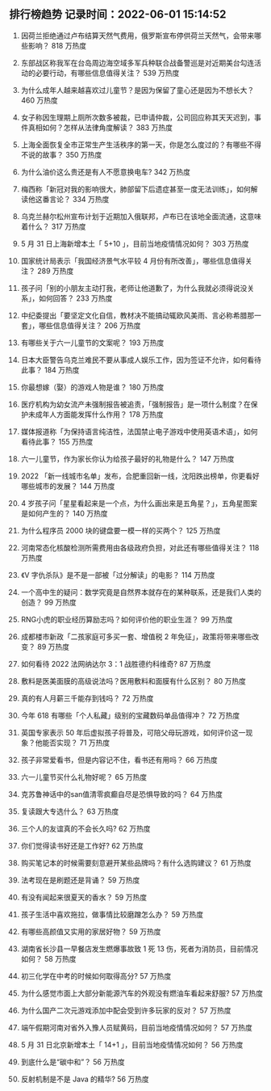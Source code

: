 
## 排行榜趋势 记录时间：2022-06-01 15:14:52
  
  1. 因荷兰拒绝通过卢布结算天然气费用，俄罗斯宣布停供荷兰天然气，会带来哪些影响？ 818 万热度
    
  2. 东部战区称我军在台岛周边海空域多军兵种联合战备警巡是对近期美台勾连活动的必要行动，有哪些信息值得关注？ 539 万热度
    
  3. 为什么成年人越来越喜欢过儿童节？是因为保留了童心还是因为不想长大？ 460 万热度
    
  4. 女子称因生理期上厕所次数多被裁，已申请仲裁，公司回应称其天天迟到，事件真相如何？怎样从法律角度解读？ 383 万热度
    
  5. 上海全面恢复全市正常生产生活秩序的第一天，你是怎么度过的？有哪些不得不说的故事？ 350 万热度
    
  6. 为什么油价这么贵还是有人不愿意换电车? 342 万热度
    
  7. 梅西称「新冠对我的影响很大，肺部留下后遗症甚至一度无法训练」，如何解读他这番言论？ 334 万热度
    
  8. 乌克兰赫尔松州宣布计划于近期加入俄联邦，卢布已在该地全面流通，这意味着什么？ 317 万热度
    
  9. 5 月 31 日上海新增本土「 5+10 」，目前当地疫情情况如何？ 303 万热度
    
  10. 国家统计局表示「我国经济景气水平较 4 月份有所改善」，哪些信息值得关注？ 289 万热度
    
  11. 孩子问「别的小朋友主动打我，老师让他道歉了，为什么我就必须得说没关系」，如何回答？ 233 万热度
    
  12. 中纪委提出「要坚定文化自信，教材决不能搞动辄欧风美雨、言必称希腊那一套」，哪些信息值得关注？ 206 万热度
    
  13. 有哪些关于六一儿童节的文案呢？ 193 万热度
    
  14. 日本大臣警告乌克兰难民不要从事成人娱乐工作，因为签证不允许，如何看待此事？ 184 万热度
    
  15. 你最想嫁（娶）的游戏人物是谁？ 180 万热度
    
  16. 医疗机构为幼女流产未强制报告被追责，「强制报告」是一项什么制度？在保护未成年人方面能发挥什么作用？ 178 万热度
    
  17. 媒体报道称「为保持语言纯洁性，法国禁止电子游戏中使用英语术语」，如何看待此事？ 155 万热度
    
  18. 六一儿童节，作为家长你认为给孩子最好的礼物是什么？ 147 万热度
    
  19. 2022 「新一线城市名单」发布，合肥重回新一线，沈阳跌出榜单，你更看好哪些城市的发展？ 144 万热度
    
  20. 4 岁孩子问「星星看起来是一个点，为什么画出来是五角星？」，五角星图案是如何产生的？ 140 万热度
    
  21. 为什么程序员 2000 块的键盘要一模一样的买两个？ 125 万热度
    
  22. 河南常态化核酸检测所需费用由各级政府负担，对此还有哪些值得关注？ 118 万热度
    
  23. 《V 字仇杀队》是不是一部被「过分解读」的电影？ 114 万热度
    
  24. 一个高中生的疑问：数学究竟是自然界本就存在的某种联系，还是我们人类的创造？ 99 万热度
    
  25. RNG小虎的职业经历算励志吗？如何评价他的职业生涯？ 99 万热度
    
  26. 成都楼市新政「二孩家庭可多买一套、增值税 2 年免征」，政策将带来哪些改变？ 89 万热度
    
  27. 如何看待 2022 法网纳达尔 3：1 战胜德约科维奇? 87 万热度
    
  28. 敷料是医美面膜的高级说法吗？医用敷料和面膜有什么区别？ 80 万热度
    
  29. 真的有人月薪三千能存到钱吗？ 72 万热度
    
  30. 今年 618 有哪些「个人私藏」级别的宝藏数码单品值得冲？ 72 万热度
    
  31. 英国专家表示 50 年后虚拟孩子将普及，可陪父母玩游戏，如何评价这一现象？他能否实现？ 71 万热度
    
  32. 孩子非常爱看书，但是内容记不住，看书还有用吗？ 66 万热度
    
  33. 六一儿童节买什么礼物好呢？ 65 万热度
    
  34. 克苏鲁神话中的san值清零疯癫自尽是恐惧导致的吗？ 64 万热度
    
  35. 复读跟大专选什么？ 63 万热度
    
  36. 三个人的友谊真的不会长久吗? 62 万热度
    
  37. 你们觉得读书好还是工作好? 62 万热度
    
  38. 购买笔记本的时候需要刻意避开某些品牌吗？有什么选购建议？ 61 万热度
    
  39. 法考现在是刷题还是背诵？ 59 万热度
    
  40. 有没有闻起来很夏天的香水？ 59 万热度
    
  41. 孩子生活中喜欢拖拉，做事情比较磨蹭怎么办？ 59 万热度
    
  42. 有哪些高颜值又实用的家居好物？ 59 万热度
    
  43. 湖南省长沙县一早餐店发生燃爆事故致 1 死 13 伤，死者为消防员，目前情况如何？ 58 万热度
    
  44. 初三化学在中考的时候如何取得高分? 57 万热度
    
  45. 为什么感觉市面上大部分新能源汽车的外观没有燃油车看起来舒服? 57 万热度
    
  46. 为什么国产二次元游戏添加中配会受到许多玩家的反对？ 57 万热度
    
  47. 端午假期河南对省外入豫人员赋黄码，目前当地疫情情况如何？ 57 万热度
    
  48. 5 月 31 日北京新增本土「 14+1 」，目前当地疫情情况如何？ 56 万热度
    
  49. 到底什么是“碳中和”？ 56 万热度
    
  50. 反射机制是不是 Java 的精华? 56 万热度
    